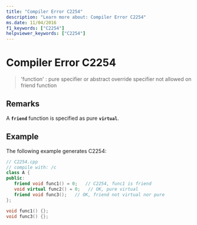 ```yaml
---
title: "Compiler Error C2254"
description: "Learn more about: Compiler Error C2254"
ms.date: 11/04/2016
f1_keywords: ["C2254"]
helpviewer_keywords: ["C2254"]
---
```

# Compiler Error C2254

> 'function' : pure specifier or abstract override specifier not allowed on friend function

## Remarks

A **`friend`** function is specified as pure **`virtual`**.

## Example

The following example generates C2254:

```cpp
// C2254.cpp
// compile with: /c
class A {
public:
   friend void func1() = 0;   // C2254, func1 is friend
   void virtual func2() = 0;   // OK, pure virtual
   friend void func3();   // OK, friend not virtual nor pure
};

void func1() {};
void func3() {};
```
